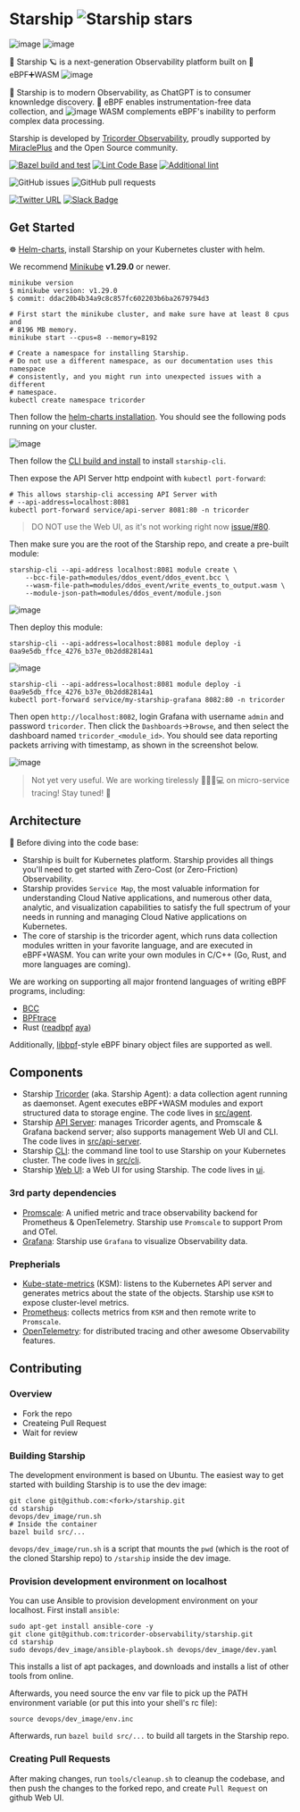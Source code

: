 # Starship ![Starship stars](https://img.shields.io/github/stars/tricorder-observability/starship?style=social)

![image](https://user-images.githubusercontent.com/112656580/219543149-2e2bbebc-1891-4dcb-ba66-0f8b7f1bcd68.png)
![image](https://user-images.githubusercontent.com/112656580/219542981-5a4e5fb1-0603-4c0b-91e2-c94c36a92c0b.png)

🖖 Starship 🪐 is a next-generation Observability platform built on 🐝 eBPF➕WASM ![image](https://user-images.githubusercontent.com/112656580/219543881-046af389-ca10-4dda-b79a-a60088a1220a.png)

🚀 Starship is to modern Observability, as ChatGPT is to consumer knownledge discovery.
🐝 eBPF enables instrumentation-free data collection, and
![image](https://user-images.githubusercontent.com/112656580/219543881-046af389-ca10-4dda-b79a-a60088a1220a.png)
WASM complements eBPF's inability to perform complex data processing.

Starship is developed by [Tricorder Observability](https://tricorder.dev/),
proudly supported by [MiraclePlus](https://www.miracleplus.com/) and the Open Source
community.

[![Bazel build and test](https://github.com/tricorder-observability/starship/actions/workflows/build-and-test.yml/badge.svg?event=pull_request)](https://github.com/tricorder-observability/starship/actions/workflows/build-and-test.yml)
[![Lint Code Base](https://github.com/tricorder-observability/starship/actions/workflows/super-linter.yaml/badge.svg?event=pull_request)](https://github.com/tricorder-observability/starship/actions/workflows/super-linter.yaml)
[![Additional lint](https://github.com/tricorder-observability/starship/actions/workflows/additional_lint.yml/badge.svg?event=pull_request)](https://github.com/tricorder-observability/starship/actions/workflows/additional_lint.yml)

![GitHub issues](https://img.shields.io/github/issues/tricorder-observability/starship)
![GitHub pull requests](https://img.shields.io/github/issues-pr/tricorder-observability/starship)

[![Twitter URL](https://img.shields.io/twitter/url/https/twitter.com/bukotsunikki.svg?style=plastic&label=Follow%20%40tricorder_o11y)](https://twitter.com/tricorder_o11y)
[![Slack Badge](https://img.shields.io/badge/Slack-4A154B?logo=slack&logoColor=fff&style=plastic&label=Join%20Tricorder)](https://join.slack.com/t/tricorderobse-mfl6648/shared_invite/zt-1oxqtq793-rRA03FN1YuyCiQrN_TrZoQ)

## Get Started

☸️  [Helm-charts](https://github.com/tricorder-observability/helm-charts),
install Starship on your Kubernetes cluster with helm.

We recommend [Minikube](https://minikube.sigs.k8s.io/docs/start/) **v1.29.0** or newer.

```
minikube version
$ minikube version: v1.29.0
$ commit: ddac20b4b34a9c8c857fc602203b6ba2679794d3

# First start the minikube cluster, and make sure have at least 8 cpus and
# 8196 MB memory.
minikube start --cpus=8 --memory=8192

# Create a namespace for installing Starship.
# Do not use a different namespace, as our documentation uses this namespace
# consistently, and you might run into unexpected issues with a different
# namespace.
kubectl create namespace tricorder
```

Then follow the [helm-charts installation](
https://github.com/tricorder-observability/helm-charts#install).
You should see the following pods running on your cluster.

![image](https://user-images.githubusercontent.com/112656580/220381364-65bebd35-bf6d-4780-981b-be94c5464607.png)

Then follow the [CLI build and install](
https://github.com/tricorder-observability/starship/blob/main/src/cli/README.md#build-and-install)
to install `starship-cli`.

Then expose the API Server http endpoint with `kubectl port-forward`:
```
# This allows starship-cli accessing API Server with
# --api-address=localhost:8081
kubectl port-forward service/api-server 8081:80 -n tricorder
```

> DO NOT use the Web UI, as it's not working right now
> [issue/#80](https://github.com/tricorder-observability/starship/issues/80).

Then make sure you are the root of the Starship repo, and create a pre-built module:
```
starship-cli --api-address localhost:8081 module create \
    --bcc-file-path=modules/ddos_event/ddos_event.bcc \
    --wasm-file-path=modules/ddos_event/write_events_to_output.wasm \
    --module-json-path=modules/ddos_event/module.json
```
![image](https://user-images.githubusercontent.com/112656580/220375093-687b65b4-08fb-4be7-952a-89134306bb9c.png)

Then deploy this module:
```
starship-cli --api-address=localhost:8081 module deploy -i 0aa9e5db_ffce_4276_b37e_0b2dd82814a1
```
![image](https://user-images.githubusercontent.com/112656580/220375739-82f7b971-f0af-45e1-815e-e3c65c48be57.png)

```
starship-cli --api-address=localhost:8081 module deploy -i 0aa9e5db_ffce_4276_b37e_0b2dd82814a1
kubectl port-forward service/my-starship-grafana 8082:80 -n tricorder
```
Then open `http://localhost:8082`, login Grafana with username `admin` and password `tricorder`.
Then click the `Dashboards`->`Browse`, and then select the dashboard named `tricorder_<module_id>`.
You should see data reporting packets arriving with timestamp, as shown in the screenshot below.

![image](https://user-images.githubusercontent.com/112656580/220397224-5238110f-a1a0-4e0a-91de-4b9f9611caf9.png)

> Not yet very useful. We are working tirelessly 👩‍👨‍💻💻 on micro-service tracing!
> Stay tuned! 🫶

## Architecture

🤿 Before diving into the code base:

- Starship is built for Kubernetes platform. Starship provides all things you'll
  need to get started with Zero-Cost (or Zero-Friction) Observability.
- Starship provides `Service Map`, the most valuable information for
  understanding Cloud Native applications, and numerous other data, analytic,
  and visualization capabilities to satisfy the full spectrum of your needs in
  running and managing Cloud Native applications on Kubernetes.
- The core of starship is the tricorder agent, which runs data collection
  modules written in your favorite language, and are executed in eBPF+WASM.  You
  can write your own modules in C/C++ (Go, Rust, and more languages are coming).

We are working on supporting all major frontend languages of writing eBPF
programs, including:
* [BCC](https://github.com/iovisor/bcc)
* [BPFtrace](https://github.com/iovisor/bpftrace)
* Rust ([readbpf](https://github.com/foniod/redbpf)
  [aya](https://github.com/aya-rs/aya))

Additionally, [libbpf](https://github.com/libbpf/libbpf)-style eBPF binary
object files are supported as well.

## Components

* Starship [Tricorder](src/agent) (aka. Starship Agent): a data collection agent
  running as daemonset. Agent executes eBPF+WASM modules and export structured
  data to storage engine.  The code lives in [src/agent](src/agent).
* Starship [API Server](src/api-server): manages Tricorder agents, and Promscale
  & Grafana backend server; also supports management Web UI and CLI.  The code
  lives in [src/api-server](src/api-server).
* Starship [CLI](src/cli): the command line tool to use Starship on your
  Kubernetes cluster. The code lives in [src/cli](src/cli).
* Starship [Web UI](ui): a Web UI for using Starship.  The code lives in
  [ui](ui).

### 3rd party dependencies

* [Promscale](https://github.com/timescale/promscale): A unified metric and
  trace observability backend for Prometheus & OpenTelemetry.  Starship use
  `Promscale` to support Prom and OTel.
* [Grafana](https://github.com/grafana/grafana): Starship use `Grafana` to
  visualize Observability data.

### Prepherials

* [Kube-state-metrics](https://github.com/kubernetes/kube-state-metrics) (KSM):
  listens to the Kubernetes API server and generates metrics about the state of
  the objects. Starship use `KSM` to expose cluster-level metrics.
* [Prometheus](https://github.com/prometheus/prometheus): collects metrics from
  `KSM` and then remote write to `Promscale`.
* [OpenTelemetry](https://github.com/open-telemetry): for distributed tracing
  and other awesome Observability features.

## Contributing

### Overview
- Fork the repo
- Createing Pull Request
- Wait for review

### Building Starship

The development environment is based on Ubuntu.
The easiest way to get started with building Starship is to use the dev image:

```
git clone git@github.com:<fork>/starship.git
cd starship
devops/dev_image/run.sh
# Inside the container
bazel build src/...
```

`devops/dev_image/run.sh` is a script that mounts the `pwd` (which is the root
of the cloned Starship repo) to `/starship` inside the dev image.

### Provision development environment on localhost
You can use Ansible to provision development environment on your localhost.
First install `ansible`:

```
sudo apt-get install ansible-core -y
git clone git@github.com:tricorder-observability/starship.git
cd starship
sudo devops/dev_image/ansible-playbook.sh devops/dev_image/dev.yaml
```

This installs a list of apt packages, and downloads and installs a list of other
tools from online.

Afterwards, you need source the env var file to pick up the PATH environment
variable (or put this into your shell's rc file):
```
source devops/dev_image/env.inc
```
Afterwards, run `bazel build src/...` to build all targets in the Starship repo.

### Creating Pull Requests

After making changes, run `tools/cleanup.sh` to cleanup the codebase, and then push
the changes to the forked repo, and create `Pull Request` on github Web UI.
